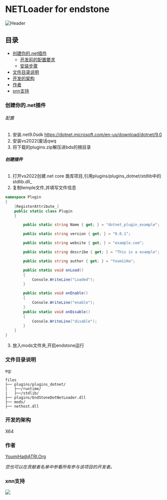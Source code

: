 

# NETLoader for endstone

![Header](https://capsule-render.vercel.app/api?type=Waving&color=timeGradient&height=200&animation=fadeIn&section=header&text=NetLoader&fontSize=70)

## 目录

- [创建你的.net插件](#创建你的.net插件)
  - [开发前的配置要求](#开发前的配置要求)
  - [安装步骤](#安装步骤)
- [文件目录说明](#文件目录说明)
- [开发的架构](#开发的架构)
- [作者](#作者)
- [xnn支持](#)

### 创建你的.net插件


###### 配置

1. 安装.net9.0sdk https://dotnet.microsoft.com/en-us/download/dotnet/9.0
2. 安装vs2022(废话qwq
3. 将下载的plugins.zip解压进bds的根目录

###### **创建插件**

1. 打开vs2022创建.net core 类库项目,引用plugins/plugins_dotnet/stdlib中的stdlib.dll_
2. 复制temple文件,并填写文件信息
```c#
namespace Plugin
{
    [RegisterAttribute_]
    public static class Plugin
    {

        public static string Name { get; } = "dotnet_plugin_example";

        public static string version { get; } = "0.0.1";

        public static string website { get; } = "example.com";

        public static string describe { get; } = "This is a example";

        public static string author { get; } = "Youm1iHa";

        public static void onLoad()
        {
            Console.WriteLine("Loaded");
        }

        public static void onEnable()
        {
            Console.WriteLine("enable");
        }
        public static void onDisable()
        {
            Console.WriteLine("disable");
        }
    }
}
```
3. 放入mods文件夹,开启endstone运行

### 文件目录说明
eg:

```
files
├── plugins/plugins_dotnet/
|   ├──/runtime/
|   ├──/stdlib/
├── plugins/EndStoneDotNetLoader.dll
├── mods/
├── nethost.dll
```

### 开发的架构 

X64

### 作者

YoumiHa@ATRI.Org

 *您也可以在贡献者名单中参看所有参与该项目的开发者。*

### xnn支持


<a href="https://github.com/ATRI-Org/ATRI.NETLoaderManager/pulse">
  <img src="https://avatars.githubusercontent.com/u/60499296?s=80&v=4" />
</a>
